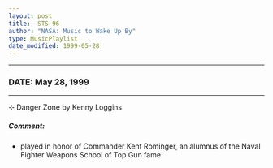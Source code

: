 ```yaml
---
layout: post
title:  STS-96
author: "NASA: Music to Wake Up By"
type: MusicPlaylist
date_modified: 1999-05-28
---
```


----
### DATE: May 28, 1999
----
⊹ Danger Zone by Kenny Loggins

##### Comment:
* played in honor of Commander Kent Rominger, an alumnus of the Naval Fighter Weapons School of Top Gun fame.
